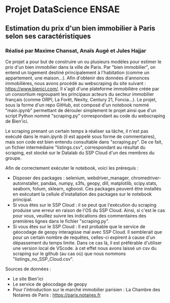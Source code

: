 # Projet DataScience ENSAE #
## Estimation du prix d'un bien immobilier à Paris selon ses caractéristiques ##
### Réalisé par Maxime Chansat, Anaïs Augé et Jules Hajjar

Ce projet a pour but de construire un ou plusieurs modèles pour estimer le prix d'un bien immobilier dans la ville de Paris. Par "bien immobilier", on entend un logement destiné principalement à l'habitation (comme un appartement, une maison...).
Afin d'obtenir des données d'annonces immobilières, nous avons procédé au webscraping du site suivant : https://www.bienici.com/. Il s'agit d'une plateforme immobilière créée par un consortium regroupant les principaux acteurs du secteur immobilier français (comme ORPI, La Forêt, Nexity, Century 21, Foncia...).
Le projet, sous la forme d'un repo GitHub, est composé d'un notebook nommé "main.ipynb" permettant de dérouler simplement le projet ainsi que d'un script Python nommé "scraping.py" correspondant au code du webscraping de Bien'ici.

Le scraping prenant un certain temps à réaliser sa tâche, il n'est pas exécuté dans le main.ipynb (il est appelé sous forme de commentaires), mais son code est bien entendu consultable dans "scraping.py".
De ce fait, un fichier intermédiaire "listings.csv", correspondant au résultat du scraping, est stocké sur le Datalab du SSP Cloud d'un des membres du groupe.

Afin de correctement exécuter le notebook, voici les prérequis :

- Disposer des packages : selenium, webdriver_manager, chromedriver-autoinstaller, pandas, numpy, s3fs, geopy, dill, matplotlib, scipy.stats, seaborn, folium, sklearn, xgboost. Ces packages peuvent être installés en exécutant la cellule d'installation des packages sur le notebook principal.
- Si vous êtes sur le SSP Cloud : il se peut que l'exécution du scraping produise une erreur en raison de l'OS du SSP Cloud. Ainsi, si c'est le cas pour vous, veuillez suivre les indications des commentaires des premières lignes dans le fichier "scraping.py".
- Si vous êtes sur le SSP Cloud : Il est probable que le service de géocodage de geopy interagisse mal avec SSP Cloud. Il semblerait que pour un certain nombre de requêtes, celles-ci expirent à cause d'un dépassement du temps limite. Dans ce cas là, il est préférable d'utiliser une version local de VScode. à cet effet nous avons laissé un csv du scraping sur le github (au cas où) que nous nommons "listings_no_SSP_Cloud.csv".

Sources de données :

- Le site Bien'ici 
- Le service de géocodage de geopy
- Pour l'introduction sur le marché immobilier parisien : La Chambre des Notaires de Paris : https://paris.notaires.fr
